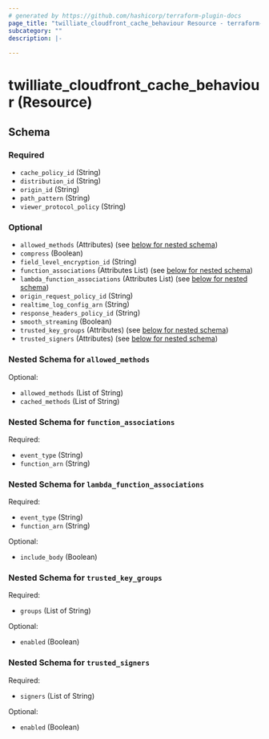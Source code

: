 ```yaml
---
# generated by https://github.com/hashicorp/terraform-plugin-docs
page_title: "twilliate_cloudfront_cache_behaviour Resource - terraform-provider-twilliate"
subcategory: ""
description: |-
  
---
```


# twilliate_cloudfront_cache_behaviour (Resource)





<!-- schema generated by tfplugindocs -->
## Schema

### Required

- `cache_policy_id` (String)
- `distribution_id` (String)
- `origin_id` (String)
- `path_pattern` (String)
- `viewer_protocol_policy` (String)

### Optional

- `allowed_methods` (Attributes) (see [below for nested schema](#nestedatt--allowed_methods))
- `compress` (Boolean)
- `field_level_encryption_id` (String)
- `function_associations` (Attributes List) (see [below for nested schema](#nestedatt--function_associations))
- `lambda_function_associations` (Attributes List) (see [below for nested schema](#nestedatt--lambda_function_associations))
- `origin_request_policy_id` (String)
- `realtime_log_config_arn` (String)
- `response_headers_policy_id` (String)
- `smooth_streaming` (Boolean)
- `trusted_key_groups` (Attributes) (see [below for nested schema](#nestedatt--trusted_key_groups))
- `trusted_signers` (Attributes) (see [below for nested schema](#nestedatt--trusted_signers))

<a id="nestedatt--allowed_methods"></a>
### Nested Schema for `allowed_methods`

Optional:

- `allowed_methods` (List of String)
- `cached_methods` (List of String)


<a id="nestedatt--function_associations"></a>
### Nested Schema for `function_associations`

Required:

- `event_type` (String)
- `function_arn` (String)


<a id="nestedatt--lambda_function_associations"></a>
### Nested Schema for `lambda_function_associations`

Required:

- `event_type` (String)
- `function_arn` (String)

Optional:

- `include_body` (Boolean)


<a id="nestedatt--trusted_key_groups"></a>
### Nested Schema for `trusted_key_groups`

Required:

- `groups` (List of String)

Optional:

- `enabled` (Boolean)


<a id="nestedatt--trusted_signers"></a>
### Nested Schema for `trusted_signers`

Required:

- `signers` (List of String)

Optional:

- `enabled` (Boolean)


